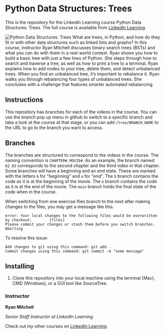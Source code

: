 # Python Data Structures: Trees
This is the repository for the LinkedIn Learning course Python Data Structures: Trees. The full course is available from [LinkedIn Learning][lil-course-url].

![Python Data Structures: Trees][lil-thumbnail-url] 
What are trees, in Python, and how do they fit in with other data structures such as linked lists and graphs? In this course, instructor Ryan Mitchell discusses binary search trees (BSTs) and what you can do with them in a real-world context. Ryan shows you how to build a basic tree with just a few lines of Python. She steps through how to search and traverse a tree, as well as how to print a tree to a terminal. Ryan explains how to add nodes to your tree, delete them, and detect unbalanced trees. When you find an unbalanced tree, it’s important to rebalance it. Ryan walks you through rebalancing four types of unbalanced trees. She concludes with a challenge that features smarter automated rebalancing.

## Instructions
This repository has branches for each of the videos in the course. You can use the branch pop up menu in github to switch to a specific branch and take a look at the course at that stage, or you can add `/tree/BRANCH_NAME` to the URL to go to the branch you want to access.

## Branches
The branches are structured to correspond to the videos in the course. The naming convention is `CHAPTER#_MOVIE#`. As an example, the branch named `02_03` corresponds to the second chapter and the third video in that chapter. 
Some branches will have a beginning and an end state. These are marked with the letters `b` for "beginning" and `e` for "end". The `b` branch contains the code as it is at the beginning of the movie. The `e` branch contains the code as it is at the end of the movie. The `main` branch holds the final state of the code when in the course.

When switching from one exercise files branch to the next after making changes to the files, you may get a message like this:

    error: Your local changes to the following files would be overwritten by checkout:        [files]
    Please commit your changes or stash them before you switch branches.
    Aborting

To resolve this issue:
	
    Add changes to git using this command: git add .
	Commit changes using this command: git commit -m "some message"

## Installing
1. Clone this repository into your local machine using the terminal (Mac), CMD (Windows), or a GUI tool like SourceTree.



### Instructor

**Ryan Mitchell**

_Senior Staff Instructor at LinkedIn Learning_

Check out my other courses on [LinkedIn Learning](https://www.linkedin.com/learning/instructors/ryan-mitchell?u=104).

[lil-course-url]: https://www.linkedin.com/learning/python-data-structures-trees
[lil-thumbnail-url]: https://cdn.lynda.com/course/2834010/2834010-1614101495883-16x9.jpg

